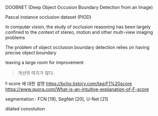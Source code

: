 DOOBNET (Deep Object Occusion Boundary Detection from an Image)

Pascal instance occlusion dataset (PIOD)



 In computer vision, the study of occlusion reasoning has been largely confined to the context of stereo, motion and other multi-view imaging problems

The problem of object occlusion boundary detection relies on having precise object boundary

leaving a large room for improvement
> 개선의 여지가 많다. 

f-score 에 대한 설명
https://bcho.tistory.com/tag/F1%20score
https://www.quora.com/What-is-an-intuitive-explanation-of-F-score

segmentation : FCN [19], SegNet [20], U-Net [21]

dilated convolution
